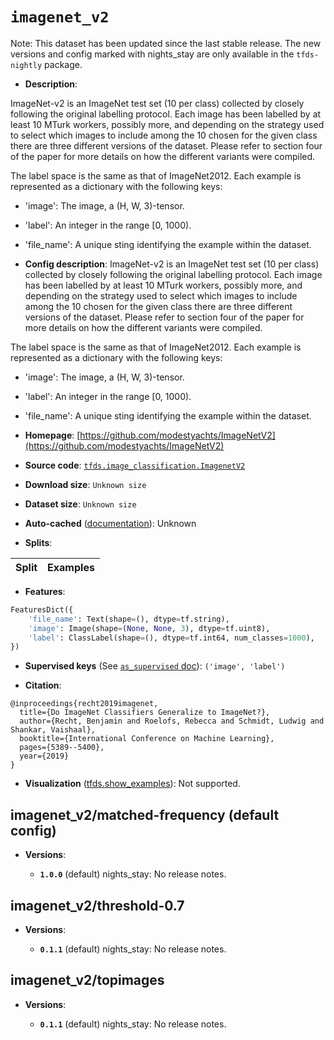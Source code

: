 <div itemscope itemtype="http://schema.org/Dataset">
  <div itemscope itemprop="includedInDataCatalog" itemtype="http://schema.org/DataCatalog">
    <meta itemprop="name" content="TensorFlow Datasets" />
  </div>

  <meta itemprop="name" content="imagenet_v2" />
  <meta itemprop="description" content="ImageNet-v2 is an ImageNet test set (10 per class) collected by closely&#10;following the original labelling protocol. Each image has been labelled by&#10;at least 10 MTurk workers, possibly more, and depending on the strategy used to&#10;select which images to include among the 10 chosen for the given class there are&#10;three different versions of the dataset. Please refer to section four of the&#10;paper for more details on how the different variants were compiled.&#10;&#10;The label space is the same as that of ImageNet2012. Each example is&#10;represented as a dictionary with the following keys:&#10;&#10;* &#x27;image&#x27;: The image, a (H, W, 3)-tensor.&#10;* &#x27;label&#x27;: An integer in the range [0, 1000).&#10;* &#x27;file_name&#x27;: A unique sting identifying the example within the dataset.&#10;&#10;To use this dataset:&#10;&#10;```python&#10;import tensorflow_datasets as tfds&#10;&#10;ds = tfds.load(&#x27;imagenet_v2&#x27;, split=&#x27;train&#x27;)&#10;for ex in ds.take(4):&#10;  print(ex)&#10;```&#10;&#10;See [the guide](https://www.tensorflow.org/datasets/overview) for more&#10;informations on [tensorflow_datasets](https://www.tensorflow.org/datasets).&#10;&#10;" />
  <meta itemprop="url" content="https://www.tensorflow.org/datasets/catalog/imagenet_v2" />
  <meta itemprop="sameAs" content="https://github.com/modestyachts/ImageNetV2" />
  <meta itemprop="citation" content="@inproceedings{recht2019imagenet,&#10;  title={Do ImageNet Classifiers Generalize to ImageNet?},&#10;  author={Recht, Benjamin and Roelofs, Rebecca and Schmidt, Ludwig and Shankar, Vaishaal},&#10;  booktitle={International Conference on Machine Learning},&#10;  pages={5389--5400},&#10;  year={2019}&#10;}" />
</div>

# `imagenet_v2`

Note: This dataset has been updated since the last stable release. The new
versions and config marked with
<span class="material-icons" title="Available only in the tfds-nightly package">nights_stay</span>
are only available in the `tfds-nightly` package.

*   **Description**:

ImageNet-v2 is an ImageNet test set (10 per class) collected by closely
following the original labelling protocol. Each image has been labelled by at
least 10 MTurk workers, possibly more, and depending on the strategy used to
select which images to include among the 10 chosen for the given class there are
three different versions of the dataset. Please refer to section four of the
paper for more details on how the different variants were compiled.

The label space is the same as that of ImageNet2012. Each example is represented
as a dictionary with the following keys:

*   'image': The image, a (H, W, 3)-tensor.
*   'label': An integer in the range [0, 1000).
*   'file_name': A unique sting identifying the example within the dataset.

*   **Config description**: ImageNet-v2 is an ImageNet test set (10 per class)
    collected by closely following the original labelling protocol. Each image
    has been labelled by at least 10 MTurk workers, possibly more, and depending
    on the strategy used to select which images to include among the 10 chosen
    for the given class there are three different versions of the dataset.
    Please refer to section four of the paper for more details on how the
    different variants were compiled.

The label space is the same as that of ImageNet2012. Each example is represented
as a dictionary with the following keys:

*   'image': The image, a (H, W, 3)-tensor.
*   'label': An integer in the range [0, 1000).
*   'file_name': A unique sting identifying the example within the dataset.

*   **Homepage**:
    [https://github.com/modestyachts/ImageNetV2](https://github.com/modestyachts/ImageNetV2)

*   **Source code**:
    [`tfds.image_classification.ImagenetV2`](https://github.com/tensorflow/datasets/tree/master/tensorflow_datasets/image_classification/imagenet_v2.py)

*   **Download size**: `Unknown size`

*   **Dataset size**: `Unknown size`

*   **Auto-cached**
    ([documentation](https://www.tensorflow.org/datasets/performances#auto-caching)):
    Unknown

*   **Splits**:

Split | Examples
:---- | -------:

*   **Features**:

```python
FeaturesDict({
    'file_name': Text(shape=(), dtype=tf.string),
    'image': Image(shape=(None, None, 3), dtype=tf.uint8),
    'label': ClassLabel(shape=(), dtype=tf.int64, num_classes=1000),
})
```

*   **Supervised keys** (See
    [`as_supervised` doc](https://www.tensorflow.org/datasets/api_docs/python/tfds/load#args)):
    `('image', 'label')`

*   **Citation**:

```
@inproceedings{recht2019imagenet,
  title={Do ImageNet Classifiers Generalize to ImageNet?},
  author={Recht, Benjamin and Roelofs, Rebecca and Schmidt, Ludwig and Shankar, Vaishaal},
  booktitle={International Conference on Machine Learning},
  pages={5389--5400},
  year={2019}
}
```

*   **Visualization**
    ([tfds.show_examples](https://www.tensorflow.org/datasets/api_docs/python/tfds/visualization/show_examples)):
    Not supported.

## imagenet_v2/matched-frequency (default config)

*   **Versions**:

    *   **`1.0.0`** (default)
        <span class="material-icons" title="Available only in the tfds-nightly package">nights_stay</span>:
        No release notes.

## imagenet_v2/threshold-0.7

*   **Versions**:

    *   **`0.1.1`** (default)
        <span class="material-icons" title="Available only in the tfds-nightly package">nights_stay</span>:
        No release notes.

## imagenet_v2/topimages

*   **Versions**:

    *   **`0.1.1`** (default)
        <span class="material-icons" title="Available only in the tfds-nightly package">nights_stay</span>:
        No release notes.
